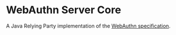 # WebAuthn Server Core
A Java Relying Party implementation of the [WebAuthn
specification](https://w3c.github.io/webauthn/).

